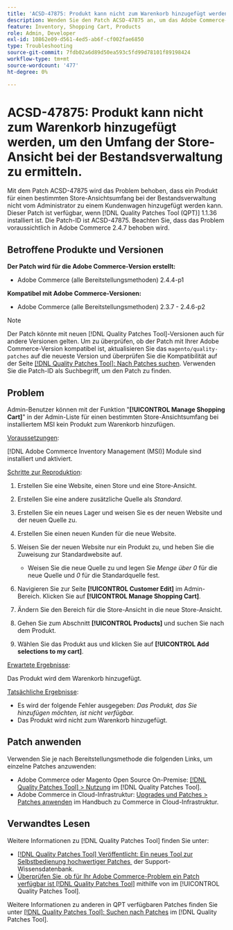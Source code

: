 ```yaml
---
title: 'ACSD-47875: Produkt kann nicht zum Warenkorb hinzugefügt werden, um den Umfang der Store-Ansicht bei der Bestandsverwaltung zu ermitteln.'
description: Wenden Sie den Patch ACSD-47875 an, um das Adobe Commerce-Problem zu beheben, dass ein Produkt nicht von Admin aus zu einem Warenkorb hinzugefügt werden kann, um einen bestimmten Bereich von Store-Ansichten bei der Bestandsverwaltung zu verwenden.
feature: Inventory, Shopping Cart, Products
role: Admin, Developer
exl-id: 10862e09-d561-4ed5-ab6f-cf002fae6850
type: Troubleshooting
source-git-commit: 7fdb02a6d89d50ea593c5fd99d78101f89198424
workflow-type: tm+mt
source-wordcount: '477'
ht-degree: 0%

---
```


# ACSD-47875: Produkt kann nicht zum Warenkorb hinzugefügt werden, um den Umfang der Store-Ansicht bei der Bestandsverwaltung zu ermitteln.

Mit dem Patch ACSD-47875 wird das Problem behoben, dass ein Produkt für einen bestimmten Store-Ansichtsumfang bei der Bestandsverwaltung nicht vom Administrator zu einem Kundenwagen hinzugefügt werden kann. Dieser Patch ist verfügbar, wenn [!DNL Quality Patches Tool (QPT)] 1.1.36 installiert ist. Die Patch-ID ist ACSD-47875. Beachten Sie, dass das Problem voraussichtlich in Adobe Commerce 2.4.7 behoben wird.

## Betroffene Produkte und Versionen

**Der Patch wird für die Adobe Commerce-Version erstellt:**

* Adobe Commerce (alle Bereitstellungsmethoden) 2.4.4-p1

**Kompatibel mit Adobe Commerce-Versionen:**

* Adobe Commerce (alle Bereitstellungsmethoden) 2.3.7 - 2.4.6-p2

>[!NOTE]
>
>Der Patch könnte mit neuen [!DNL Quality Patches Tool]-Versionen auch für andere Versionen gelten. Um zu überprüfen, ob der Patch mit Ihrer Adobe Commerce-Version kompatibel ist, aktualisieren Sie das `magento/quality-patches` auf die neueste Version und überprüfen Sie die Kompatibilität auf der Seite [[!DNL Quality Patches Tool]: Nach Patches suchen](https://experienceleague.adobe.com/tools/commerce-quality-patches/index.html?lang=de). Verwenden Sie die Patch-ID als Suchbegriff, um den Patch zu finden.

## Problem

Admin-Benutzer können mit der Funktion &quot;**[!UICONTROL Manage Shopping Cart]**&quot; in der Admin-Liste für einen bestimmten Store-Ansichtsumfang bei installiertem MSI kein Produkt zum Warenkorb hinzufügen.

<u>Voraussetzungen</u>:

[!DNL Adobe Commerce Inventory Management (MSI)] Module sind installiert und aktiviert.

<u>Schritte zur Reproduktion</u>:

1. Erstellen Sie eine Website, einen Store und eine Store-Ansicht.
1. Erstellen Sie eine andere zusätzliche Quelle als *Standard*.
1. Erstellen Sie ein neues Lager und weisen Sie es der neuen Website und der neuen Quelle zu.
1. Erstellen Sie einen neuen Kunden für die neue Website.
1. Weisen Sie der neuen Website nur ein Produkt zu, und heben Sie die Zuweisung zur Standardwebsite auf.

   * Weisen Sie die neue Quelle zu und legen Sie *Menge über 0* für die neue Quelle und *0* für die Standardquelle fest.

1. Navigieren Sie zur Seite **[!UICONTROL Customer Edit]** im Admin-Bereich. Klicken Sie auf **[!UICONTROL Manage Shopping Cart]**.
1. Ändern Sie den Bereich für die Store-Ansicht in die neue Store-Ansicht.
1. Gehen Sie zum Abschnitt **[!UICONTROL Products]** und suchen Sie nach dem Produkt.
1. Wählen Sie das Produkt aus und klicken Sie auf **[!UICONTROL Add selections to my cart]**.

<u>Erwartete Ergebnisse</u>:

Das Produkt wird dem Warenkorb hinzugefügt.

<u>Tatsächliche Ergebnisse</u>:

* Es wird der folgende Fehler ausgegeben: *Das Produkt, das Sie hinzufügen möchten, ist nicht verfügbar.*
* Das Produkt wird nicht zum Warenkorb hinzugefügt.

## Patch anwenden

Verwenden Sie je nach Bereitstellungsmethode die folgenden Links, um einzelne Patches anzuwenden:

* Adobe Commerce oder Magento Open Source On-Premise: [[!DNL Quality Patches Tool] > Nutzung](/help/tools/quality-patches-tool/usage.md) im [!DNL Quality Patches Tool].
* Adobe Commerce in Cloud-Infrastruktur: [Upgrades und Patches > Patches anwenden](https://experienceleague.adobe.com/docs/commerce-cloud-service/user-guide/develop/upgrade/apply-patches.html?lang=de) im Handbuch zu Commerce in Cloud-Infrastruktur.

## Verwandtes Lesen

Weitere Informationen zu [!DNL Quality Patches Tool] finden Sie unter:

* [[!DNL Quality Patches Tool] Veröffentlicht: Ein neues Tool zur Selbstbedienung hochwertiger Patches &#x200B;](https://experienceleague.adobe.com/de/docs/commerce-operations/tools/quality-patches-tool/quality-patches-tool-to-self-serve-quality-patches) der Support-Wissensdatenbank.
* [Überprüfen Sie, ob für Ihr Adobe Commerce-Problem ein Patch verfügbar ist [!DNL Quality Patches Tool]](/help/tools/quality-patches-tool/patches-available-in-qpt/check-patch-for-magento-issue-with-magento-quality-patches.md) mithilfe von im [!UICONTROL Quality Patches Tool].


Weitere Informationen zu anderen in QPT verfügbaren Patches finden Sie unter [[!DNL Quality Patches Tool]: Suchen nach Patches](https://experienceleague.adobe.com/tools/commerce-quality-patches/index.html?lang=de) im [!DNL Quality Patches Tool].
